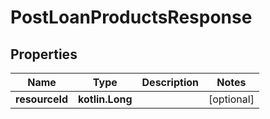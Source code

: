 
# PostLoanProductsResponse

## Properties
| Name | Type | Description | Notes |
| ------------ | ------------- | ------------- | ------------- |
| **resourceId** | **kotlin.Long** |  |  [optional] |



